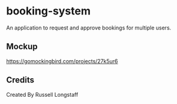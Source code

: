 # booking-system
An application to request and approve bookings for multiple users.

## Mockup
https://gomockingbird.com/projects/27k5ur6

## Credits
Created By Russell Longstaff
